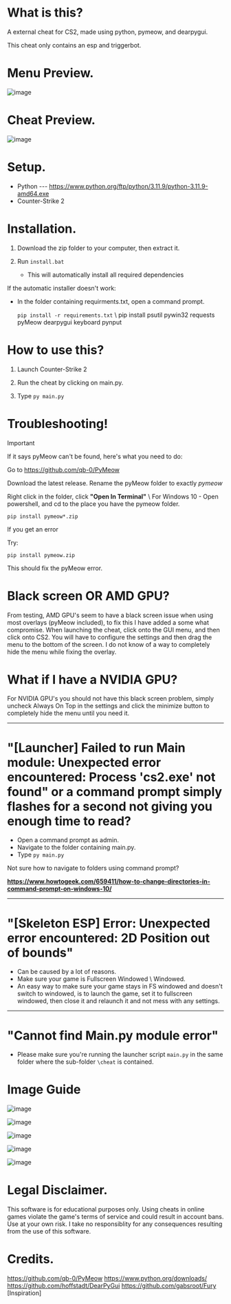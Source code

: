 # What is this?

A external cheat for CS2, made using python, pymeow, and dearpygui.

This cheat only contains an esp and triggerbot.

# Menu Preview.

![image](https://github.com/user-attachments/assets/b5f2f467-4a16-45a8-ae6f-bf0339bb4aab)   
                                                                                                                       
# Cheat Preview.

![image](https://github.com/user-attachments/assets/88f15664-e4c9-4adf-83e8-69b7b199229b)


# Setup.
- Python --- https://www.python.org/ftp/python/3.11.9/python-3.11.9-amd64.exe
- Counter-Strike 2 

# Installation.

1. Download the zip folder to your computer, then extract it.

2. Run `install.bat`
   - This will automatically install all required dependencies

If the automatic installer doesn't work:
- In the folder containing requirments.txt, open a command prompt.

   `pip install -r requirements.txt` \ pip install psutil pywin32 requests pyMeow dearpygui keyboard pynput

# How to use this?

1. Launch Counter-Strike 2

2. Run the cheat by clicking on main.py.



3. Type `py main.py`

# Troubleshooting!

>[!IMPORTANT]
If it says pyMeow can't be found, here's what you need to do:

Go to https://github.com/qb-0/PyMeow

Download the latest release. Rename the pyMeow folder to exactly *pymeow*

Right click in the folder, click **"Open In Terminal"** \ For Windows 10 - Open powershell, and cd to the place you have the pymeow folder.

`pip install pymeow*.zip` 

If you get an error

Try:

 `pip install pymeow.zip` 

This should fix the pyMeow error.


# Black screen OR AMD GPU?

From testing, AMD GPU's seem to have a black screen issue when using most overlays (pyMeow included), to fix this I have added a some what compromise. When launching the cheat, click onto the GUI menu, and then click onto CS2. You will have to configure the settings and then drag the menu to the bottom of the screen. I do not know of a way to completely hide the menu while fixing the overlay.

# What if I have a NVIDIA GPU?

For NVIDIA GPU's you should not have this black screen problem, simply uncheck Always On Top in the settings and click the minimize button to completely hide the menu until you need it.


--- 


# "[Launcher] Failed to run Main module: Unexpected error encountered: Process 'cs2.exe' not found" or a command prompt simply flashes for a second not giving you enough time to read?
- Open a command prompt as admin.
- Navigate to the folder containing main.py.
- Type ` py main.py `

Not sure how to navigate to folders using command prompt?

 **https://www.howtogeek.com/659411/how-to-change-directories-in-command-prompt-on-windows-10/**


---


# "[Skeleton ESP] Error: Unexpected error encountered: 2D Position out of bounds"
- Can be caused by a lot of reasons.
- Make sure your game is Fullscreen Windowed \ Windowed.
- An easy way to make sure your game stays in FS windowed and doesn't switch to windowed, is to launch the game, set it to fullscreen windowed, then close it and relaunch it and not mess with any settings.

---

# "Cannot find Main.py module error"
- Please make sure you're running the launcher script `main.py` in the same folder where the sub-folder `\cheat` is contained.


# Image Guide

![image](https://github.com/user-attachments/assets/a9a47de5-7496-4887-ad68-2bd16d679c32)

![image](https://github.com/user-attachments/assets/b698b4eb-4da6-41d1-8843-c297169cdebf)

![image](https://github.com/user-attachments/assets/02851483-89fc-4370-8890-de87f3797ca8)

![image](https://github.com/user-attachments/assets/40af647f-d351-4c4f-8f83-2c87ed2d523a)


![image](https://github.com/user-attachments/assets/ac80fd07-0e59-4f7b-a3a7-1e073176d47e)



# Legal Disclaimer.
This software is for educational purposes only. Using cheats in online games violate the game's terms of service and could result in account bans. Use at your own risk. I take no responsiblity for any consequences resulting from the use of this software.


# Credits.
https://github.com/qb-0/PyMeow
https://www.python.org/downloads/
https://github.com/hoffstadt/DearPyGui
https://github.com/gabsroot/Fury [Inspiration]

